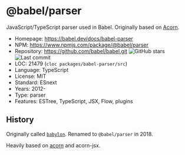 # @babel/parser

JavaScript/TypeScript parser used in Babel. Originally based on [Acorn](acord.md).

* Homepage:   https://babel.dev/docs/babel-parser
* NPM:        https://www.npmjs.com/package/@babel/parser
* Repository: https://github.com/babel/babel.git <img src="https://img.shields.io/github/stars/babel/babel?label=&style=flat-square" alt="GitHub stars" title="GitHub stars"><img src="https://img.shields.io/github/last-commit/babel/babel?label=&style=flat-square" alt="Last commit" title="Last commit">
* LOC:        21479 (`cloc packages/babel-parser/src`)
* Language:   TypeScript
* License:    MIT
* Standard:   ESnext
* Years:      2012-
* Type:       parser
* Features:   ESTree, TypeScript, JSX, Flow, plugins

## History

Originally called [`babylon`](https://www.npmjs.com/package/babylon).
Renamed to `@babel/parser` in 2018.

Heavily based on [acorn](acorn.md) and acorn-jsx.
